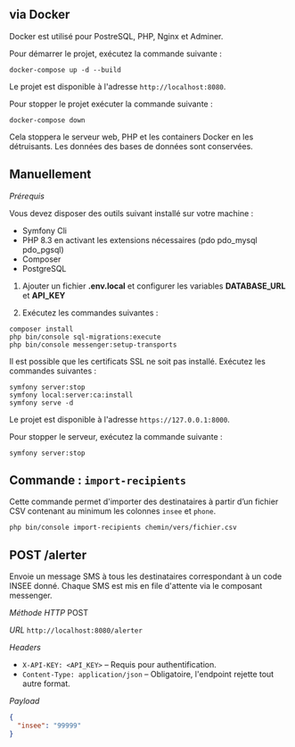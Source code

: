 
## via Docker

Docker est utilisé pour PostreSQL, PHP, Nginx et Adminer.

Pour démarrer le projet, exécutez la commande suivante :

```shell
docker-compose up -d --build
```
Le projet est disponible à l'adresse `http://localhost:8080`.

Pour stopper le projet exécuter la commande suivante :

```shell
docker-compose down
```
Cela stoppera le serveur web, PHP et les containers Docker en les détruisants. Les données des bases de données sont conservées.



## Manuellement

*Prérequis*

Vous devez disposer des outils suivant installé sur votre machine :

* Symfony Cli
* PHP 8.3 en activant les extensions nécessaires (pdo pdo_mysql pdo_pgsql)
* Composer
* PostgreSQL

1. Ajouter un fichier __.env.local__ et configurer les variables __DATABASE_URL__ et __API_KEY__

2. Exécutez les commandes suivantes :

```shell
composer install
php bin/console sql-migrations:execute
php bin/console messenger:setup-transports
```

Il est possible que les certificats SSL ne soit pas installé. Exécutez les commandes suivantes :

```shell
symfony server:stop
symfony local:server:ca:install
symfony serve -d
```

Le projet est disponible à l'adresse `https://127.0.0.1:8000`.

Pour stopper le serveur, exécutez la commande suivante :

```shell
symfony server:stop
```


## Commande : `import-recipients`

Cette commande permet d'importer des destinataires à partir d’un fichier CSV contenant au minimum les colonnes `insee` et `phone`.

```shell
php bin/console import-recipients chemin/vers/fichier.csv
```


## POST /alerter

Envoie un message SMS à tous les destinataires correspondant à un code INSEE donné. Chaque SMS est mis en file d'attente via le composant messenger.

*Méthode HTTP*
POST

*URL*
`http://localhost:8080/alerter`

*Headers*
- `X-API-KEY: <API_KEY>` – Requis pour authentification.
- `Content-Type: application/json` – Obligatoire, l'endpoint rejette tout autre format.

*Payload*
```json
{
  "insee": "99999"
}

